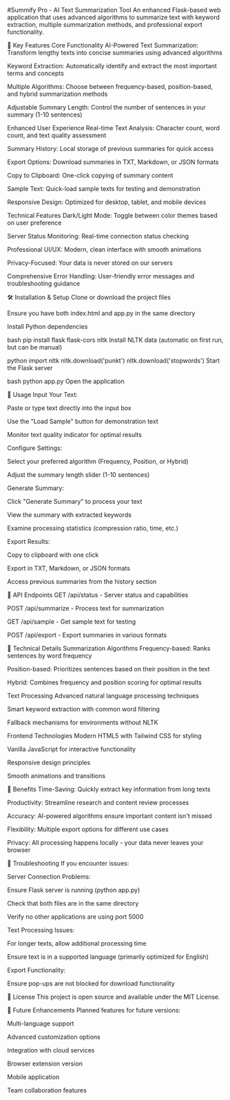 #Summify Pro - AI Text Summarization Tool
An enhanced Flask-based web application that uses advanced algorithms to summarize text with keyword extraction, multiple summarization methods, and professional export functionality.

🚀 Key Features
Core Functionality
AI-Powered Text Summarization: Transform lengthy texts into concise summaries using advanced algorithms

Keyword Extraction: Automatically identify and extract the most important terms and concepts

Multiple Algorithms: Choose between frequency-based, position-based, and hybrid summarization methods

Adjustable Summary Length: Control the number of sentences in your summary (1-10 sentences)

Enhanced User Experience
Real-time Text Analysis: Character count, word count, and text quality assessment

Summary History: Local storage of previous summaries for quick access

Export Options: Download summaries in TXT, Markdown, or JSON formats

Copy to Clipboard: One-click copying of summary content

Sample Text: Quick-load sample texts for testing and demonstration

Responsive Design: Optimized for desktop, tablet, and mobile devices

Technical Features
Dark/Light Mode: Toggle between color themes based on user preference

Server Status Monitoring: Real-time connection status checking

Professional UI/UX: Modern, clean interface with smooth animations

Privacy-Focused: Your data is never stored on our servers

Comprehensive Error Handling: User-friendly error messages and troubleshooting guidance

🛠 Installation & Setup
Clone or download the project files

Ensure you have both index.html and app.py in the same directory

Install Python dependencies

bash
pip install flask flask-cors nltk
Install NLTK data (automatic on first run, but can be manual)

python
import nltk
nltk.download('punkt')
nltk.download('stopwords')
Start the Flask server

bash
python app.py
Open the application

🚀 Usage
Input Your Text:

Paste or type text directly into the input box

Use the "Load Sample" button for demonstration text

Monitor text quality indicator for optimal results

Configure Settings:

Select your preferred algorithm (Frequency, Position, or Hybrid)

Adjust the summary length slider (1-10 sentences)

Generate Summary:

Click "Generate Summary" to process your text

View the summary with extracted keywords

Examine processing statistics (compression ratio, time, etc.)

Export Results:

Copy to clipboard with one click

Export in TXT, Markdown, or JSON formats

Access previous summaries from the history section

🔧 API Endpoints
GET /api/status - Server status and capabilities

POST /api/summarize - Process text for summarization

GET /api/sample - Get sample text for testing

POST /api/export - Export summaries in various formats

🎯 Technical Details
Summarization Algorithms
Frequency-based: Ranks sentences by word frequency

Position-based: Prioritizes sentences based on their position in the text

Hybrid: Combines frequency and position scoring for optimal results

Text Processing
Advanced natural language processing techniques

Smart keyword extraction with common word filtering

Fallback mechanisms for environments without NLTK

Frontend Technologies
Modern HTML5 with Tailwind CSS for styling

Vanilla JavaScript for interactive functionality

Responsive design principles

Smooth animations and transitions

🌟 Benefits
Time-Saving: Quickly extract key information from long texts

Productivity: Streamline research and content review processes

Accuracy: AI-powered algorithms ensure important content isn't missed

Flexibility: Multiple export options for different use cases

Privacy: All processing happens locally - your data never leaves your browser

🐛 Troubleshooting
If you encounter issues:

Server Connection Problems:

Ensure Flask server is running (python app.py)

Check that both files are in the same directory

Verify no other applications are using port 5000

Text Processing Issues:

For longer texts, allow additional processing time

Ensure text is in a supported language (primarily optimized for English)

Export Functionality:

Ensure pop-ups are not blocked for download functionality

📝 License
This project is open source and available under the MIT License.

🔮 Future Enhancements
Planned features for future versions:

Multi-language support

Advanced customization options

Integration with cloud services

Browser extension version

Mobile application

Team collaboration features
